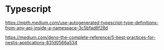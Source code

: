 # Typescript

https://mpth.medium.com/use-autogenerated-typescript-type-definitions-from-any-api-inside-a-namespace-3c5bfad8f28d

https://medium.com/deno-the-complete-reference/5-best-practices-for-nestjs-applications-831d0566a534

